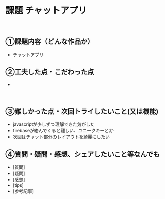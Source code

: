# 課題 チャットアプリ
​
## ①課題内容（どんな作品か）
- チャットアプリ
​
## ②工夫した点・こだわった点
- 
​
## ③難しかった点・次回トライしたいこと(又は機能)
- javascriptが少しずつ理解できた気がした
- firebaseが絡んでくると難しい、ユニークキーとか
- 次回はチャット部分のレイアウトを綺麗にしたい
​
## ④質問・疑問・感想、シェアしたいこと等なんでも
- [質問]
- [疑問]
- [感想]
- [tips]
- [参考記事]